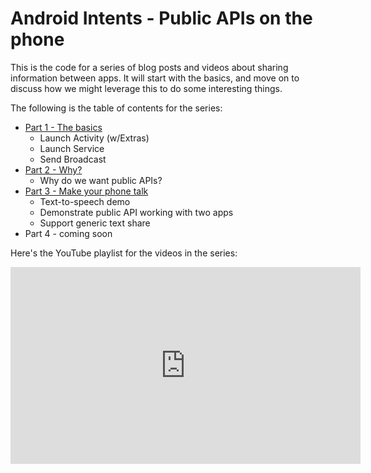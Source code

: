 # Android Intents - Public APIs on the phone

This is the code for a series of blog posts and videos about sharing information between apps. It will start with the basics, and move on to discuss how we might leverage this to do some interesting things.

The following is the table of contents for the series:

* [Part 1 - The basics](http://ejf.io/android/intents/part1)
  * Launch Activity (w/Extras)
  * Launch Service
  * Send Broadcast
* [Part 2 - Why?](http://ejf.io/android/intents/part2)
  * Why do we want public APIs?
* [Part 3 - Make your phone talk](http://ejf.io/android/intents/part3)
  * Text-to-speech demo
  * Demonstrate public API working with two apps
  * Support generic text share
* Part 4 - coming soon

Here's the YouTube playlist for the videos in the series:

<iframe width="560" height="315" src="https://www.youtube.com/embed/videoseries?list=PLjGyKRwbBl0sN3LMCks_pACOk7OftwmzH" frameborder="0" allowfullscreen></iframe>
